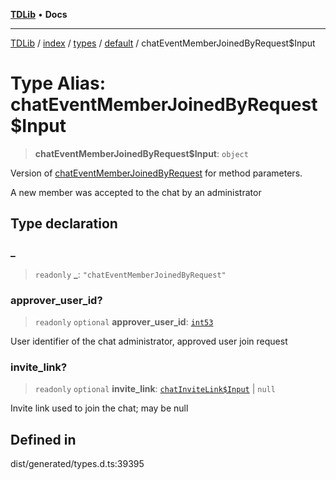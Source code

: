 [**TDLib**](../../../../../../README.md) • **Docs**

***

[TDLib](../../../../../../modules.md) / [index](../../../../../README.md) / [types](../../../README.md) / [default](../README.md) / chatEventMemberJoinedByRequest$Input

# Type Alias: chatEventMemberJoinedByRequest$Input

> **chatEventMemberJoinedByRequest$Input**: `object`

Version of [chatEventMemberJoinedByRequest](chatEventMemberJoinedByRequest.md) for method parameters.

A new member was accepted to the chat by an administrator

## Type declaration

### \_

> `readonly` **\_**: `"chatEventMemberJoinedByRequest"`

### approver\_user\_id?

> `readonly` `optional` **approver\_user\_id**: [`int53`](int53-1.md)

User identifier of the chat administrator, approved user join request

### invite\_link?

> `readonly` `optional` **invite\_link**: [`chatInviteLink$Input`](chatInviteLink$Input-1.md) \| `null`

Invite link used to join the chat; may be null

## Defined in

dist/generated/types.d.ts:39395
